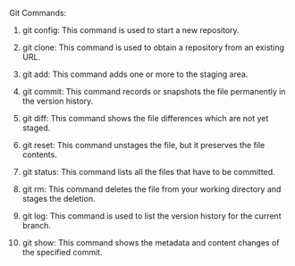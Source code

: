 Git Commands:

1. git config: This command is used to start a new repository.

2. git clone: This command is used to obtain a repository from an existing URL.

3. git add: This command adds one or more to the staging area.

4. git commit: This command records or snapshots the file permanently in the version history.

5. git diff: This command shows the file differences which are not yet staged.

6. git reset: This command unstages the file, but it preserves the file contents.

7. git status: This command lists all the files that have to be committed.

8. git rm: This command deletes the file from your working directory and stages the deletion.

9. git log: This command is used to list the version history for the current branch.

10. git show: This command shows the metadata and content changes of the specified commit.
